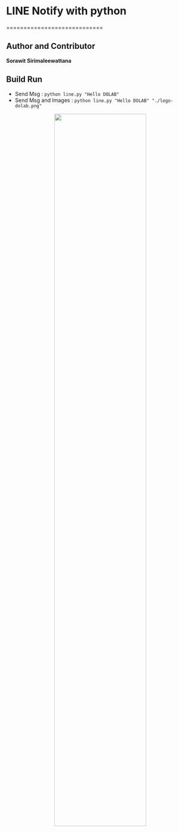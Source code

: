 # LINE Notify with python
============================

Author and Contributor
---------
**Sorawit Sirimaleewattana**


Build Run
---------
- Send Msg :  `python line.py "Hello DOLAB"`
- Send Msg and Images :  `python line.py "Hello DOLAB" "./logo-dolab.png"`

<div align="center">
  <img src="https://raw.githubusercontent.com/dolabpublic/DOLAB_Blog7_PythonLineNotify/master/util/wallpaper.001.png" width="70%"><br><br>
</div>